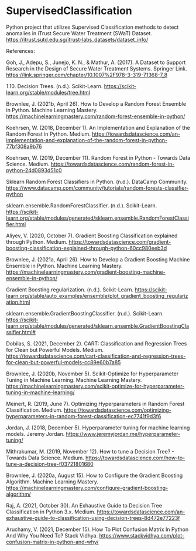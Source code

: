 # SupervisedClassification
Python project that utilizes Supervised Classification methods to detect anomalies in iTrust Secure Water Treatment (SWaT) Dataset. https://itrust.sutd.edu.sg/itrust-labs_datasets/dataset_info/

References:

Goh, J., Adepu, S., Junejo, K. N., & Mathur, A. (2017). A Dataset to Support Research in the Design of Secure Water Treatment Systems. Springer Link. https://link.springer.com/chapter/10.1007%2F978-3-319-71368-7_8

1.10. Decision Trees. (n.d.). Scikit-Learn. https://scikit-learn.org/stable/modules/tree.html

Brownlee, J. (2021b, April 26). How to Develop a Random Forest Ensemble in Python. Machine Learning Mastery. https://machinelearningmastery.com/random-forest-ensemble-in-python/

Koehrsen, W. (2018, December 1). An Implementation and Explanation of the Random Forest in Python. Medium. https://towardsdatascience.com/an-implementation-and-explanation-of-the-random-forest-in-python-77bf308a9b76

Koehrsen, W. (2019, December 11). Random Forest in Python - Towards Data Science. Medium. https://towardsdatascience.com/random-forest-in-python-24d0893d51c0

Sklearn Random Forest Classifiers in Python. (n.d.). DataCamp Community. https://www.datacamp.com/community/tutorials/random-forests-classifier-python

sklearn.ensemble.RandomForestClassifier. (n.d.). Scikit-Learn. https://scikit-learn.org/stable/modules/generated/sklearn.ensemble.RandomForestClassifier.html

Aliyev, V. (2020, October 7). Gradient Boosting Classification explained through Python. Medium. https://towardsdatascience.com/gradient-boosting-classification-explained-through-python-60cc980eeb3d

Brownlee, J. (2021a, April 26). How to Develop a Gradient Boosting Machine Ensemble in Python. Machine Learning Mastery. https://machinelearningmastery.com/gradient-boosting-machine-ensemble-in-python/

Gradient Boosting regularization. (n.d.). Scikit-Learn. https://scikit-learn.org/stable/auto_examples/ensemble/plot_gradient_boosting_regularization.html

sklearn.ensemble.GradientBoostingClassifier. (n.d.). Scikit-Learn. https://scikit-learn.org/stable/modules/generated/sklearn.ensemble.GradientBoostingClassifier.html#

Dobilas, S. (2021, December 2). CART: Classification and Regression Trees for Clean but Powerful Models. Medium. https://towardsdatascience.com/cart-classification-and-regression-trees-for-clean-but-powerful-models-cc89e60b7a85

Brownlee, J. (2020b, November 5). Scikit-Optimize for Hyperparameter Tuning in Machine Learning. Machine Learning Mastery. https://machinelearningmastery.com/scikit-optimize-for-hyperparameter-tuning-in-machine-learning/

Meinert, R. (2019, June 7). Optimizing Hyperparameters in Random Forest Classification. Medium. https://towardsdatascience.com/optimizing-hyperparameters-in-random-forest-classification-ec7741f9d3f6

Jordan, J. (2018, December 5). Hyperparameter tuning for machine learning models. Jeremy Jordan. https://www.jeremyjordan.me/hyperparameter-tuning/

Mithrakumar, M. (2019, November 12). How to tune a Decision Tree? - Towards Data Science. Medium. https://towardsdatascience.com/how-to-tune-a-decision-tree-f03721801680

Brownlee, J. (2020a, August 15). How to Configure the Gradient Boosting Algorithm. Machine Learning Mastery. https://machinelearningmastery.com/configure-gradient-boosting-algorithm/

Raj, A. (2021, October 30). An Exhaustive Guide to Decision Tree Classification in Python 3.x. Medium. https://towardsdatascience.com/an-exhaustive-guide-to-classification-using-decision-trees-8d472e77223f

Aruchamy, V. (2021, December 15). How To Plot Confusion Matrix In Python And Why You Need To? Stack Vidhya. https://www.stackvidhya.com/plot-confusion-matrix-in-python-and-why/